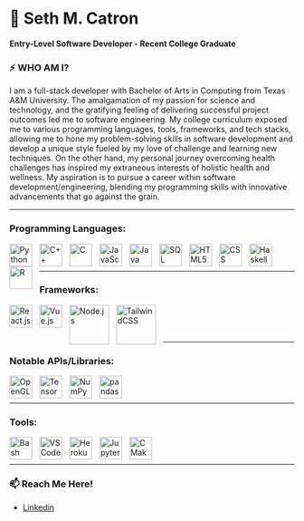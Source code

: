 <!--
**SethCatron/SethCatron** is a ✨ _special_ ✨ repository because its `README.md` (this file) appears on your GitHub profile.
-->
# 🌱 Seth M. Catron

**Entry-Level Software Developer - Recent College Graduate**

### ⚡ WHO AM I?
I am a full-stack developer with Bachelor of Arts in Computing from Texas A&M University. The amalgamation of my passion for science and technology, and the gratifying feeling of delivering successful project outcomes led me to software engineering. My college curriculum exposed me to various programming languages, tools, frameworks, and tech stacks, allowing me to hone my problem-solving skills in software development and develop a unique style fueled by my love of challenge and learning new techniques. On the other hand, my personal journey overcoming health challenges has inspired my extraneous interests of holistic health and wellness. My aspiration is to pursue a career within software development/engineering, blending my programming skills with innovative advancements that go against the grain. 

<hr />

### Programming Languages:

<img align="left" alt="Python" width="40px" title="Python" style="padding-right:10px;" src="https://cdn.jsdelivr.net/gh/devicons/devicon/icons/python/python-original.svg" />

<img align="left" alt="C++" width="40px" title="C++" style="padding-right:10px;" src="https://cdn.jsdelivr.net/gh/devicons/devicon/icons/cplusplus/cplusplus-original.svg" />

<img align="left" alt="C" width="40px" title="C" style="padding-right:10px;" src="https://cdn.jsdelivr.net/gh/devicons/devicon/icons/c/c-original.svg" />

<img align="left" alt="JavaScript" width="40px" title="JavaScript" style="padding-right:10px;" src="https://cdn.jsdelivr.net/gh/devicons/devicon/icons/javascript/javascript-original.svg" />

<img align="left" alt="Java" width="40px" title="Java" style="padding-right:10px;" src="https://cdn.jsdelivr.net/gh/devicons/devicon/icons/java/java-original.svg" />

<img align="left" alt="SQL" width="40px" title="SQL" style="padding-right:10px;" src="https://cdn.jsdelivr.net/gh/devicons/devicon/icons/postgresql/postgresql-original.svg" />

<img align="left" alt="HTML5" width="40px" title="HTML5" style="padding-right:10px;" src="https://cdn.jsdelivr.net/gh/devicons/devicon/icons/html5/html5-original.svg" />
          
<img align="left" alt="CSS" width="40px" title="CSS" style="padding-right:10px;" src="https://cdn.jsdelivr.net/gh/devicons/devicon/icons/css3/css3-original.svg" />

<img align="left" alt="Haskell" width="40px" title="Haskell" style="padding-right:10px;" src="https://cdn.jsdelivr.net/gh/devicons/devicon/icons/haskell/haskell-original.svg" />

<img align="left" alt="R" width="40px" title="R" style="padding-right:10px;" src= "https://cdn.jsdelivr.net/gh/devicons/devicon@latest/icons/r/r-original.svg" />

<br />
<br />
<hr />

### Frameworks:

<img align="left" alt="React.js" width="40px" title="React.js" style="padding-right:10px;" src="https://cdn.jsdelivr.net/gh/devicons/devicon/icons/react/react-original.svg" />

<img align="left" alt="Vue.js" width="40px" title="Vue.js" style="padding-right:10px;" src="https://cdn.jsdelivr.net/gh/devicons/devicon/icons/vuejs/vuejs-original-wordmark.svg" />

<img align="left" alt="Node.js" width="70px" title="Node.js" style="padding-right:10px;" src="https://cdn.jsdelivr.net/gh/devicons/devicon/icons/nodejs/nodejs-original-wordmark.svg" />          

<img align="left" alt="TailwindCSS" width="70px" title="TailwindCSS" style="padding-right:10px;" src="https://cdn.jsdelivr.net/gh/devicons/devicon/icons/tailwindcss/tailwindcss-original-wordmark.svg" />

<br />
<br />
<br />
<hr />

### Notable APIs/Libraries:

<img align="left" alt="OpenGL" width="40px" title="OpenGL" style="padding-right:10px;" src="https://cdn.jsdelivr.net/gh/devicons/devicon/icons/opengl/opengl-original.svg" />

<img align="left" alt="TensorFlow" width="40px" title="TensorFlow" style="padding-right:10px;" src="https://cdn.jsdelivr.net/gh/devicons/devicon/icons/tensorflow/tensorflow-original.svg" />

<img align="left" alt="NumPy" width="40px" title="NumPy" style="padding-right:10px;" src="https://cdn.jsdelivr.net/gh/devicons/devicon@latest/icons/numpy/numpy-original.svg" />

<img align="left" alt="pandas" width="40px" title="pandas" style="padding-right:10px;" src="https://cdn.jsdelivr.net/gh/devicons/devicon@latest/icons/pandas/pandas-original-wordmark.svg" />




          

<br />
<br />
<hr />

### Tools:

<img align="left" alt="Bash" width="40px" title="Bash" style="padding-right:10px;" src= "https://cdn.jsdelivr.net/gh/devicons/devicon@latest/icons/bash/bash-original.svg" />

<img align="left" alt="VS Code" width="40px" title="VS Code" style="padding-right:10px;" src="https://cdn.jsdelivr.net/gh/devicons/devicon/icons/vscode/vscode-original.svg" />

<img align="left" alt="Heroku" width="40px" title="Heroku" style="padding-right:10px;" src="https://cdn.jsdelivr.net/gh/devicons/devicon/icons/heroku/heroku-original.svg" />

<img align="left" alt="Jupyter Notebook" width="40px" title="Jupyter Notebook" style="padding-right:10px;" src="https://cdn.jsdelivr.net/gh/devicons/devicon/icons/jupyter/jupyter-original-wordmark.svg" />

<img align="left" alt="CMake" width="40px" title="CMake" style="padding-right:10px;" src="https://cdn.jsdelivr.net/gh/devicons/devicon/icons/cmake/cmake-original.svg" />

<br />
<br />
<hr />

### 📫 Reach Me Here!
- [Linkedin](https://www.linkedin.com/in/seth-catron)
